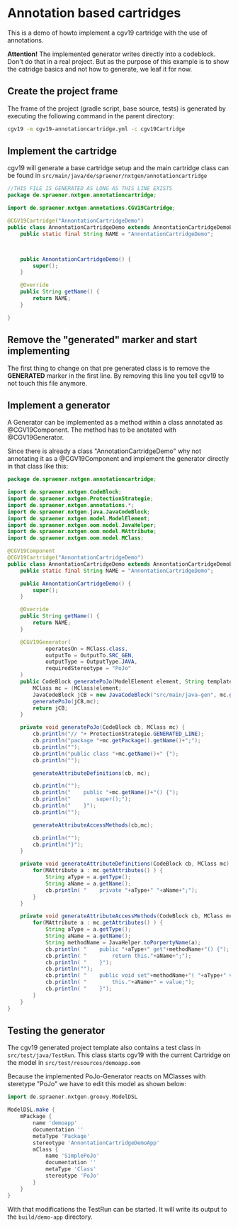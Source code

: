 # Annotation based cartridges
This is a demo of howto implement a cgv19 cartridge with the
use of annotations.

__Attention!__ The implemented generator writes directly into 
a codeblock. Don't do that in a real project. But as the purpose
of this example is to show the catridge basics and not how to
generate, we leaf it for now.

## Create the project frame
The frame of the project (gradle script, base source, tests) is
generated by executing the following command in the parent
directory:

```bash
cgv19 -m cgv19-annotationcartridge.yml -c cgv19Cartridge
```

## Implement the cartridge
cgv19 will generate a base cartridge setup and the main cartridge
class can be found in ```src/main/java/de/spraener/nxtgen/annotationcartridge```

```java
//THIS FILE IS GENERATED AS LONG AS THIS LINE EXISTS
package de.spraener.nxtgen.annotationcartridge;

import de.spraener.nxtgen.annotations.CGV19Cartridge;

@CGV19Cartridge("AnnontationCartridgeDemo")
public class AnnontationCartridgeDemo extends AnnontationCartridgeDemoBase{
    public static final String NAME = "AnnontationCartridgeDemo";



    public AnnontationCartridgeDemo() {
        super();
    }

    @Override
    public String getName() {
        return NAME;
    }

}
```

## Remove the "generated" marker and start implementing
The first thing to change on that pre generated class is to 
remove the __GENERATED__ marker in the first line. By removing
this line you tell cgv19 to not touch this file anymore.

## Implement a generator
A Generator can be implemented as a method within a class annotated 
as @CGV19Component. The method has to be anotated with @CGV19Generator.

Since there is already a class "AnnotationCartridgeDemo" why not
annotating it as a @CGV19Component and implement the generator 
directly in that class like this:

```java
package de.spraener.nxtgen.annotationcartridge;

import de.spraener.nxtgen.CodeBlock;
import de.spraener.nxtgen.ProtectionStrategie;
import de.spraener.nxtgen.annotations.*;
import de.spraener.nxtgen.java.JavaCodeBlock;
import de.spraener.nxtgen.model.ModelElement;
import de.spraener.nxtgen.oom.model.JavaHelper;
import de.spraener.nxtgen.oom.model.MAttribute;
import de.spraener.nxtgen.oom.model.MClass;

@CGV19Component
@CGV19Cartridge("AnnontationCartridgeDemo")
public class AnnontationCartridgeDemo extends AnnontationCartridgeDemoBase{
    public static final String NAME = "AnnontationCartridgeDemo";

    public AnnontationCartridgeDemo() {
        super();
    }

    @Override
    public String getName() {
        return NAME;
    }

    @CGV19Generator(
            operatesOn = MClass.class,
            outputTo = OutputTo.SRC_GEN,
            outputType = OutputType.JAVA,
            requiredStereotype = "PoJo"
    )
    public CodeBlock generatePoJo(ModelElement element, String templateName) {
        MClass mc = (MClass)element;
        JavaCodeBlock jCB = new JavaCodeBlock("src/main/java-gen", mc.getPackage().getName(), mc.getName() );
        generatePoJo(jCB,mc);
        return jCB;
    }

    private void generatePoJo(CodeBlock cb, MClass mc) {
        cb.println("// "+ ProtectionStrategie.GENERATED_LINE);
        cb.println("package "+mc.getPackage().getName()+";");
        cb.println("");
        cb.println("public class "+mc.getName()+" {");
        cb.println("");

        generateAttributeDefinitions(cb, mc);

        cb.println("");
        cb.println("    public "+mc.getName()+"() {");
        cb.println("        super();");
        cb.println("    }");
        cb.println("");

        generateAttributeAccessMethods(cb,mc);

        cb.println("");
        cb.println("}");
    }

    private void generateAttributeDefinitions(CodeBlock cb, MClass mc) {
        for(MAttribute a : mc.getAttributes() ) {
            String aType = a.getType();
            String aName = a.getName();
            cb.println( "    private "+aType+" "+aName+";");
        }
    }

    private void generateAttributeAccessMethods(CodeBlock cb, MClass mc) {
        for(MAttribute a : mc.getAttributes() ) {
            String aType = a.getType();
            String aName = a.getName();
            String methodName = JavaHelper.toPorpertyName(a);
            cb.println( "    public "+aType+" get"+methodName+"() {");
            cb.println( "        return this."+aName+";");
            cb.println( "    }");
            cb.println("");
            cb.println( "    public void set"+methodName+"( "+aType+" value) {");
            cb.println( "        this."+aName+" = value;");
            cb.println( "    }");
        }
    }
}
```

## Testing the generator
The cgv19 generated project template also contains a test class
in ```src/test/java/TestRun```. This class starts cgv19 with the
current Cartridge on the model in ```src/test/resources/demoapp.oom```

Because the implemented PoJo-Generator reacts on MClasses with
steretype "PoJo" we have to edit this model as shown below:
```groovy
import de.spraener.nxtgen.groovy.ModelDSL

ModelDSL.make {
    mPackage {
        name 'demoapp'
        documentation ''
        metaType 'Package'
        stereotype 'AnnontationCartridgeDemoApp'
        mClass {
            name 'SimplePoJo'
            documentation ''
            metaType 'Class'
            stereotype 'PoJo'
        }
    }
}
```

With that modifications the TestRun can be started. It will
write its output to the ```build/demo-app``` directory.